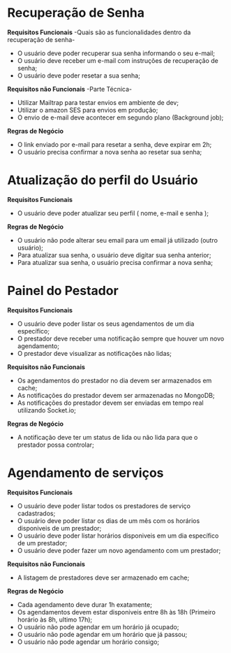 # Recuperação de Senha

**Requisitos Funcionais** -Quais são as funcionalidades dentro da recuperação de senha-

- O usuário deve poder recuperar sua senha informando o seu e-mail;
- O usuário deve receber um e-mail com instruções de recuperação de senha;
- O usuário deve poder resetar a sua senha;

**Requisitos não Funcionais** -Parte Técnica-

- Utilizar Mailtrap para testar envios em ambiente de dev;
- Utilizar o amazon SES para envios em produção;
- O envio de e-mail deve acontecer em segundo plano (Background job);

**Regras de Negócio**

- O link enviado por e-mail para resetar a senha, deve expirar em 2h;
- O usuário precisa confirmar a nova senha ao resetar sua senha;

# Atualização do perfil do Usuário

**Requisitos Funcionais**

- O usuário deve poder atualizar seu perfil ( nome, e-mail e senha );

**Regras de Negócio**

- O usuário não pode alterar seu email para um email já utilizado (outro usuário);
- Para atualizar sua senha, o usuário deve digitar sua senha anterior;
- Para atualizar sua senha, o usuário precisa confirmar a nova senha;

# Painel do Pestador

**Requisitos Funcionais**

- O usuário deve poder listar os seus agendamentos de um dia específico;
- O prestador deve receber uma notificação sempre que houver um novo agendamento;
- O prestador deve visualizar as notificações não lidas;

**Requisitos não Funcionais**

- Os agendamentos do prestador no dia devem ser armazenados em cache;
- As notificações do prestador devem ser armazenadas no MongoDB;
- As notificações do prestador devem ser enviadas em tempo real utilizando Socket.io;

**Regras de Negócio**

- A notificação deve ter um status de lida ou não lida para que o prestador possa controlar;

# Agendamento de serviços

**Requisitos Funcionais**

- O usuário deve poder listar todos os prestadores de serviço cadastrados;
- O usuário deve poder listar os dias de um mês com os horários disponiveis de um prestador;
- O usuário deve poder listar horários disponiveis em um dia específico de um prestador;
- O usuário deve poder fazer um novo agendamento com um prestador;


**Requisitos não Funcionais**

- A listagem de prestadores deve ser armazenado em cache;

**Regras de Negócio**

- Cada agendamento deve durar 1h exatamente;
- Os agendamentos devem estar disponiveis entre 8h às 18h (Primeiro horário às 8h, ultimo 17h);
- O usuário não pode agendar em um horário já ocupado;
- O usuário não pode agendar em um horário que já passou;
- O usuário não pode agendar um horário consigo;
